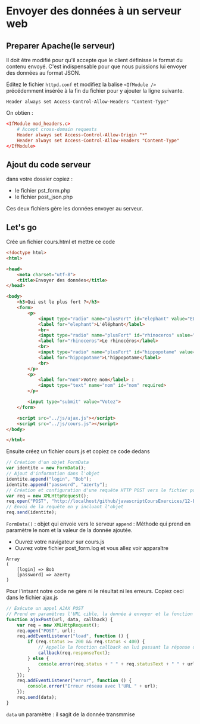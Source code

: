 # Envoyer des données à un serveur web

## Preparer Apache(le serveur)

Il doit être modifié pour qu'il accepte que le client définisse le format du contenu envoyé. C'est indispensable pour que nous puissions lui envoyer des données au format JSON.

Éditez le fichier `httpd.conf` et modifiez la balise `<IfModule />` précédemment insérée à la fin du fichier pour y ajouter la ligne suivante.

`Header always set Access-Control-Allow-Headers "Content-Type"`

On obtien :

```conf
<IfModule mod_headers.c>
	# Accept cross-domain requests
	Header always set Access-Control-Allow-Origin "*"
	Header always set Access-Control-Allow-Headers "Content-Type"
</IfModule>
```

## Ajout du code serveur

dans votre dossier copiez :

- le fichier pst_form.php
- le fichier post_json.php

Ces deux fichiers gère les données envoyer au serveur.

## Let's go

Crée un fichier cours.html et mettre ce code 

```html
<!doctype html>
<html>

<head>
    <meta charset="utf-8">
    <title>Envoyer des données</title>
</head>

<body>
    <h3>Qui est le plus fort ?</h3>
    <form>
        <p>
            <input type="radio" name="plusFort" id="elephant" value="ELE" checked>
            <label for="elephant">L'éléphant</label>
            <br>
            <input type="radio" name="plusFort" id="rhinoceros" value="RHI">
            <label for="rhinoceros">Le rhinocéros</label>
            <br>
            <input type="radio" name="plusFort" id="hippopotame" value="HIP">
            <label for="hippopotame">L'hippopotame</label>
            <br>
        </p>
        <p>
            <label for="nom">Votre nom</label> :
            <input type="text" name="nom" id="nom" required>
        </p>

        <input type="submit" value="Votez">
    </form>

    <script src="../js/ajax.js"></script>
    <script src="../js/cours.js"></script>
</body>

</html>
```

Ensuite créez un fichier cours.js et copiez ce code dedans

```js
// Création d'un objet FormData
var identite = new FormData();
// Ajout d'information dans l'objet
identite.append("login", "Bob");
identite.append("password", "azerty");
// Création et configuration d'une requête HTTP POST vers le fichier post_form.php
var req = new XMLHttpRequest();
req.open("POST", "http://localhost/github/javascriptCoursExercices/12-Envoyer_des_donnees_a_un_serveur_web/post_form.php");
// Envoi de la requête en y incluant l'objet
req.send(identite);
```

`FormData()` : objet qui envoie vers le serveur
`append` : Méthode qui prend en paramètre le nom et la valeur de la donnée ajoutée.

- Ouvrez votre navigateur sur cours.js
- Ouvrez votre fichier post_form.log et vous allez voir apparaître 

```log
Array
(
    [login] => Bob
    [password] => azerty
)
```

Pour l'intsant notre code ne gère ni le résultat ni les erreurs. Copiez ceci dans le fichier ajax.js

```js
// Exécute un appel AJAX POST
// Prend en paramètres l'URL cible, la donnée à envoyer et la fonction callback appelée en cas de succès
function ajaxPost(url, data, callback) {
    var req = new XMLHttpRequest();
    req.open("POST", url);
    req.addEventListener("load", function () {
        if (req.status >= 200 && req.status < 400) {
            // Appelle la fonction callback en lui passant la réponse de la requête
            callback(req.responseText);
        } else {
            console.error(req.status + " " + req.statusText + " " + url);
        }
    });
    req.addEventListener("error", function () {
        console.error("Erreur réseau avec l'URL " + url);
    });
    req.send(data);
}
```

`data` un paramètre : il sagit de la donnée transmmise

